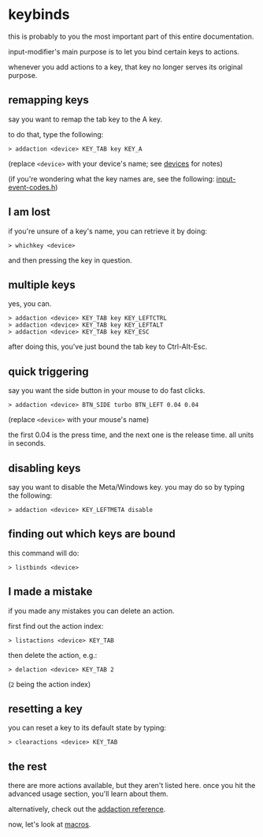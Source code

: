 # keybinds

this is probably to you the most important part of this entire documentation.

input-modifier's main purpose is to let you bind certain keys to actions.

whenever you add actions to a key, that key no longer serves its original purpose.

## remapping keys

say you want to remap the tab key to the A key.

to do that, type the following:

```
> addaction <device> KEY_TAB key KEY_A
```

(replace `<device>` with your device's name; see [devices](3-devices.md) for notes)

(if you're wondering what the key names are, see the following: [input-event-codes.h](https://github.com/torvalds/linux/blob/master/include/uapi/linux/input-event-codes.h))

## I am lost

if you're unsure of a key's name, you can retrieve it by doing:

```
> whichkey <device>
```

and then pressing the key in question.

## multiple keys

yes, you can.

```
> addaction <device> KEY_TAB key KEY_LEFTCTRL
> addaction <device> KEY_TAB key KEY_LEFTALT
> addaction <device> KEY_TAB key KEY_ESC
```

after doing this, you've just bound the tab key to Ctrl-Alt-Esc.

## quick triggering

say you want the side button in your mouse to do fast clicks.

```
> addaction <device> BTN_SIDE turbo BTN_LEFT 0.04 0.04
```

(replace `<device>` with your mouse's name)

the first 0.04 is the press time, and the next one is the release time.
all units in seconds.

## disabling keys

say you want to disable the Meta/Windows key. you may do so by typing the following:

```
> addaction <device> KEY_LEFTMETA disable
```

## finding out which keys are bound

this command will do:

```
> listbinds <device>
```

## I made a mistake

if you made any mistakes you can delete an action.

first find out the action index:

```
> listactions <device> KEY_TAB
```

then delete the action, e.g.:

```
> delaction <device> KEY_TAB 2
```

(`2` being the action index)

## resetting a key

you can reset a key to its default state by typing:

```
> clearactions <device> KEY_TAB
```

## the rest

there are more actions available, but they aren't listed here. once you hit the advanced usage section, you'll learn about them.

alternatively, check out the [addaction reference](../reference/command/addaction.md).

now, let's look at [macros](5-macros.md).
